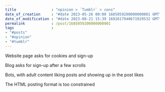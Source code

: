 ```yaml
---
title                : "opinion > `Tumblr` > cons"
date_of_creation     : "#date 2023-05-26 00:00 1685059200000000001 GMT"
date_of_modification : "#date 2023-08-21 15:39 1692617940671929532 GMT"
permalink            : /post/1685059200000000001
tags                 : 
- "#posts"
- "#opinion"
- "#tumblr"
---
```


Website page asks for cookies and sign-up

Blog asks for sign-up after a few scrolls

Bots, with adult content liking posts and showing up in the post likes

The HTML posting format is too constrained